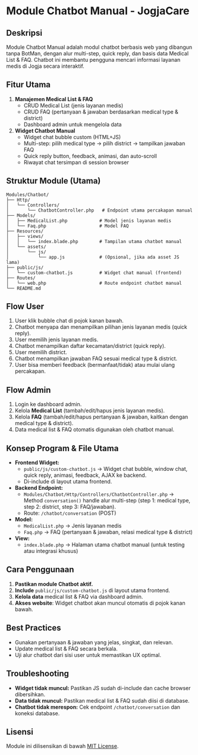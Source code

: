 # Module Chatbot Manual - JogjaCare

## Deskripsi
Module Chatbot Manual adalah modul chatbot berbasis web yang dibangun tanpa BotMan, dengan alur multi-step, quick reply, dan basis data Medical List & FAQ. Chatbot ini membantu pengguna mencari informasi layanan medis di Jogja secara interaktif.

## Fitur Utama
1. **Manajemen Medical List & FAQ**
   - CRUD Medical List (jenis layanan medis)
   - CRUD FAQ (pertanyaan & jawaban berdasarkan medical type & district)
   - Dashboard admin untuk mengelola data
2. **Widget Chatbot Manual**
   - Widget chat bubble custom (HTML+JS)
   - Multi-step: pilih medical type → pilih district → tampilkan jawaban FAQ
   - Quick reply button, feedback, animasi, dan auto-scroll
   - Riwayat chat tersimpan di session browser

## Struktur Module (Utama)
```
Modules/Chatbot/
├── Http/
│   └── Controllers/
│       └── ChatbotController.php   # Endpoint utama percakapan manual
├── Models/
│   ├── MedicalList.php            # Model jenis layanan medis
│   └── Faq.php                    # Model FAQ
├── Resources/
│   ├── views/
│   │   └── index.blade.php        # Tampilan utama chatbot manual
│   └── assets/
│       └── js/
│           └── app.js             # (Opsional, jika ada asset JS lama)
├── public/js/
│   └── custom-chatbot.js          # Widget chat manual (frontend)
├── Routes/
│   └── web.php                    # Route endpoint chatbot manual
└── README.md
```

## Flow User
1. User klik bubble chat di pojok kanan bawah.
2. Chatbot menyapa dan menampilkan pilihan jenis layanan medis (quick reply).
3. User memilih jenis layanan medis.
4. Chatbot menampilkan daftar kecamatan/district (quick reply).
5. User memilih district.
6. Chatbot menampilkan jawaban FAQ sesuai medical type & district.
7. User bisa memberi feedback (bermanfaat/tidak) atau mulai ulang percakapan.

## Flow Admin
1. Login ke dashboard admin.
2. Kelola **Medical List** (tambah/edit/hapus jenis layanan medis).
3. Kelola **FAQ** (tambah/edit/hapus pertanyaan & jawaban, kaitkan dengan medical type & district).
4. Data medical list & FAQ otomatis digunakan oleh chatbot manual.

## Konsep Program & File Utama
- **Frontend Widget:**
  - `public/js/custom-chatbot.js` → Widget chat bubble, window chat, quick reply, animasi, feedback, AJAX ke backend.
  - Di-include di layout utama frontend.
- **Backend Endpoint:**
  - `Modules/Chatbot/Http/Controllers/ChatbotController.php` → Method `conversation()` handle alur multi-step (step 1: medical type, step 2: district, step 3: FAQ/jawaban).
  - Route: `/chatbot/conversation` (POST)
- **Model:**
  - `MedicalList.php` → Jenis layanan medis
  - `Faq.php` → FAQ (pertanyaan & jawaban, relasi medical type & district)
- **View:**
  - `index.blade.php` → Halaman utama chatbot manual (untuk testing atau integrasi khusus)

## Cara Penggunaan
1. **Pastikan module Chatbot aktif.**
2. **Include** `public/js/custom-chatbot.js` di layout utama frontend.
3. **Kelola data** medical list & FAQ via dashboard admin.
4. **Akses website**: Widget chatbot akan muncul otomatis di pojok kanan bawah.

## Best Practices
- Gunakan pertanyaan & jawaban yang jelas, singkat, dan relevan.
- Update medical list & FAQ secara berkala.
- Uji alur chatbot dari sisi user untuk memastikan UX optimal.

## Troubleshooting
- **Widget tidak muncul:** Pastikan JS sudah di-include dan cache browser dibersihkan.
- **Data tidak muncul:** Pastikan medical list & FAQ sudah diisi di database.
- **Chatbot tidak merespon:** Cek endpoint `/chatbot/conversation` dan koneksi database.

## Lisensi
Module ini dilisensikan di bawah [MIT License](https://opensource.org/licenses/MIT).